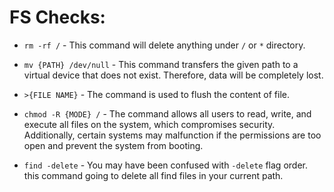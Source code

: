 # FS Checks:

* `rm -rf /` - This command will delete anything under `/` or `*` directory.  

* `mv {PATH} /dev/null` - This command transfers the given path to a virtual device that does not exist. Therefore, data will be completely lost.

* `>{FILE NAME}` - The command is used to flush the content of file.

* `chmod -R {MODE} /` - The command allows all users to read, write, and execute all files on the system, which compromises security. Additionally, certain systems may malfunction if the permissions are too open and prevent the system from booting.

* `find -delete` - You may have been confused with `-delete` flag order. this command going to delete all find files in your current path.
